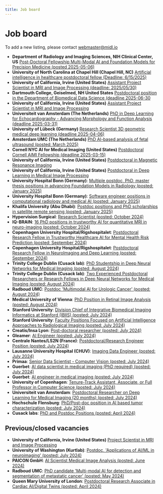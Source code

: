 ```yaml
---
title: Job board
---
```

# Job board

To add a new listing, please contact [webmaster@midl.io](mailto:webmaster@midl.io)

* **Department of Radiology and Imaging Sciences, NIH Clinical Center, US** [Post-Doctoral Fellowship Multi-Modal AI and Foundation Models for Precision Medicine (posted 2025-05-06)](/job/NIH_Medical_Image_Analysis_Postdoc_04_2025.pdf)
* **University of North Carolina at Chapel Hill (Chapel Hill, NC)** [Artificial intelligence in healthcare postdoctoral fellow (Deadline: 6/15/2025)](https://unc.peopleadmin.com/postings/290717)
* **University of California, Irvine (United States)** [Assistant Project Scientist in MRI and Image Processing (deadline: 2025/05/30)](https://recruit.ap.uci.edu/JPF09550)
* **Dartmouth College, Geiselmed, NH United States** [Postdoctoral position in the Department of Biomedical Data Science (deadline 2025-06-30](https://geiselmed.dartmouth.edu/bmds/2024/10/21/post-doctoral-scholar-in-biomedical-data-science-at-dartmouth-bhattacharya-lab/)
* **University of California, Irvine (United States)** [Assistant Project Scientist in MRI and Image Processing](https://recruit.ap.uci.edu/JPF09550)
* **Universiteit van Amsterdam (The Netherlands)** [PhD in Deep Learning for Echocardiography - Advancing Morphology and Function Analysis (deadline 2025-03-31)](https://werkenbij.uva.nl/en/vacancies/phd-in-deep-learning-for-echocardiography-advancing-morphology-and-function-analysis-netherlands-13884)
* **University of Lübeck (Germany)** [Research Scientist 3D geometric medical deep learning (deadline 2025-04-06)](https://cloud.imi.uni-luebeck.de/s/6Q22NMwNFn5SX2f/download/Ausschreibung_Wissenschaftliche_rMitarbeiterIn_MHeinrich_2025_english_1page.pdf)
* **Amsterdam UMC (The Netherlands)** [PhD AI-based analysis of fetal ultrasound (posted: March 2025)](https://werkenbij.amsterdamumc.org/en/vacatures/research/phd-ai-based-analysis-of-fetal-ultrasound)
* **Cornell NYC AI for Medical Imaging (United States)** [Postdoctoral Cornell AIMI Fellowship (deadline 2025-03-15)](https://docs.google.com/document/d/19YxpRxMvKwB3hvJIoaVIO8dauBriORoItoR3vNY2KyE/edit?usp=sharing)
* **University of California, Irvine (United States)** [Postdoctoral in Magnetic Resonance Imaging](https://recruit.ap.uci.edu/JPF09489)
* **University of California, Irvine (United States)** [Postdoctoral in Deep Learning in Medical Image Processing](https://recruit.ap.uci.edu/JPF09488)
* **University Hospital Bonn (Germany)**: [Multiple postdoc, PhD, master thesis positions in advancing Foundation Models in Radiology (posted: January 2025)](https://ccibonn.ai/post/job-research/)
* **University Hospital Bonn (Germany)**: [Software engineer positions in computational radiology and medical AI (posted: January 2025)](https://ccibonn.ai/post/job-se/)
* **Khalifa University (Abu Dhabi)**: [Postdoc positions and PhD scholarships in satellite remote sensing (posted: January 2025)](/job/khalifa_university)
* **Hypervision Surgical**: [Research Scientist (posted: October 2024)](https://hypervisionsurgical.com/career/2024-04_research-scientist/)
* **IQ-BRAIN**: [16 PhD positions in trustworthy AI for quantitative MRI in neuro-imaging (posted: October 2024)](/job/Vacancies_IQ-BRAIN_online_leaflet.pdf)
* **Copenhagen University Hospital/Rigshospitalet**: [Postdoctoral Research Fellow in Trustworthy Healthcare AI for Mental Health Risk Prediction (posted: September 2024)](https://candidate.hr-manager.net/ApplicationInit.aspx?cid=342&ProjectId=258342&DepartmentId=17198&MediaId=5)
* **Copenhagen University Hospital/Rigshospitalet**: [Postdoctoral Research Fellow in NeuroImaging and Deep Learning (posted: September 2024)](https://candidate.hr-manager.net/ApplicationInit.aspx?cid=342&ProjectId=258140&DepartmentId=17198&MediaId=5)
* **Trinity College Dublin (Cusack lab)**: [PhD Studentship in Deep Neural Networks for Medical Imaging (posted: August 2024)](https://cusacklab-web.s3.amazonaws.com/TCD_FreezeMotion_Phd_2024.pdf)
* **Trinity College Dublin (Cusack lab)**: [Two Experienced Postdoctoral Researchers or Research Fellows in Deep Neural Networks for Medical Imaging (posted: August 2024)](https://cusacklab-web.s3.amazonaws.com/TCD_FreezeMotion_Postdoc_2024.pdf)
* **Radboud UMC**: [Postdoc 'Multimodal AI for Urologic Cancer' (posted: August 2024)](https://www.radboudumc.nl/en/vacancies/143282-postdoc-multimodal-ai-for-urologic-cancer)
* **Medical University of Vienna**: [PhD Position in Retinal Image Analysis (posted: August 2024)](/job/MedUniWien_Bogunovic_PhD2024.pdf)
* **Stanford University**: [Division Chief of Integrative Biomedical Imaging Informatics at Stanford (IBIIS) (posted: July 2024)](https://facultypositions.stanford.edu/en-us/job/494721/division-chief-of-integrative-biomedical-imaging-informatics-at-stanford-ibiis)
* **Stanford University**: [Faculty Positions Focused on Artificial Intelligence Approaches to Radiological Imaging (posted: July 2024)](https://facultypositions.stanford.edu/en-us/job/494720/open-faculty-positions-focused-on-artificial-intelligence-approaches-to-radiological-imaging)
* **Creatis/Insa Lyon**: [Post-doctoral researcher (posted: July 2024)](/job/post_doc_offer_PERSEVERE.pdf)
* **Gleamer**: [AI Engineer (posted: July 2024)](https://www.welcometothejungle.com/fr/companies/gleamer/jobs/ai-engineer_paris?q=aad3323eb145da232a39187aad4e5dad&o=c34afe7f-909f-4dd5-8429-ba60dad92afd)
* **Centrale Nantes/LS2N (France)**: [Postdoctoral/Research Engineer Position (posted: July 2024)](https://sims.ls2n.fr/wp-content/uploads/sites/100/2024/07/2024-07-LS2N-postdoc-cemmtaur.pdf)
* **Lausanne University Hospital (CHUV)**: [Imaging Data Engineer (posted: July 2024)](/job/job_ad_DataEngineer_MIDL.pdf)
* **Primaa**: [Senior Data Scientist - Computer Vision (posted: July 2024)](/job/Primaa_Senior_Datascientist_computer_vision.pdf)
* **Guerbet**: [AI data scientist in medical imaging (PhD required) (posted: July 2024)](/job/DataScientistGuerbet_eng.pdf)
* **Guerbet**: [AI engineer in medical imaging (posted: July 2024)](/job/DataEngineerGuerbet_eng.pdf)
* **University of Copenhagen**: [Tenure-Track Assistant, Associate, or Full Professor in Computer Science (posted: July 2024)](https://di.ku.dk/english/about/vacancies/tenure-track-assistant-associate-or-full-professor-in-computer-science/)
* **Universiteit van Amsterdam**: [Postdoctoral Researcher on Deep Learning for Medical Imaging (20 months) (posted: July 2024)](https://vacatures.uva.nl/UvA/job/Postdoctoral-Researcher-on-Deep-Learning-for-Medical-Imaging-%2820-months%29/798270202/)
* **Hochschule Flensburg**: [PhD/Post-doc position in AI based tumor characterization (posted: July 2024)](https://deepmicroscopy.org/phd-post-doc-position-in-ai-based-tumor-characterizationphd-post-doc-position-in-ai-assisted-tumor-characterization-3-years/)
* **Cusack labs**: [PhD and Postdoc Positions (posted: April 2024)](https://www.cusacklab.org/vacancies.html)


## Previous/closed vacancies

* **University of California, Irvine (United States)**  [Project Scientist in MRI and Image Processing](https://recruit.ap.uci.edu/JPF09490)
* **University of Washington (Kurtlab)**: [Postdoc, 'Applications of AI/ML in neuroimaging' (posted: July 2024)](/job/kurtlab)
* **PAICON GmbH**: [AI Scientist Medical Image Analysis (posted: June 2024)](https://join.com/companies/paicon/11657698-deep-learning-scientist-for-medical-imaging)
* **Radboud UMC**: [PhD candidate 'Multi-modal AI for detection and segmentation of metastatic cancer' (posted: May 2024)](https://www.radboudumc.nl/en/vacancies/143321-phd-candidate-multi-modal-ai-for-detection-and-segmentation-of-metastatic-cancer)
* **Queen Mary University of London**: [Postdoctoral Research Associate in Cardiac AI/Digital Twins (posted: April 2024)](https://www.jobs.ac.uk/job/DHA808/postdoctoral-research-associate-in-cardiac-ai-digital-twins)
